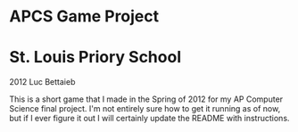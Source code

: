 # APCS Game Project
# St. Louis Priory School
2012 Luc Bettaieb

This is a short game that I made in the Spring of 2012 for my AP Computer Science final project.  I'm not entirely sure how to get it running as of now, but if I ever figure it out I will certainly update the README with instructions.
